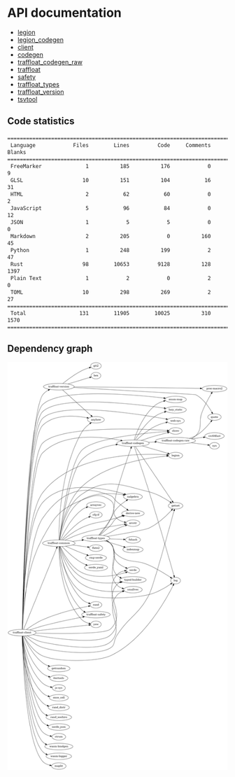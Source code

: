 # API documentation
- [legion](./legion)
- [legion_codegen](./legion_codegen)
- [client](./client)
- [codegen](./codegen)
- [traffloat_codegen_raw](./traffloat_codegen_raw)
- [traffloat](./traffloat)
- [safety](./safety)
- [traffloat_types](./traffloat_types)
- [traffloat_version](./traffloat_version)
- [tsvtool](./tsvtool)

## Code statistics
```
===============================================================================
 Language            Files        Lines         Code     Comments       Blanks
===============================================================================
 FreeMarker              1          185          176            0            9
 GLSL                   10          151          104           16           31
 HTML                    2           62           60            0            2
 JavaScript              5           96           84            0           12
 JSON                    1            5            5            0            0
 Markdown                2          205            0          160           45
 Python                  1          248          199            2           47
 Rust                   98        10653         9128          128         1397
 Plain Text              1            2            0            2            0
 TOML                   10          298          269            2           27
===============================================================================
 Total                 131        11905        10025          310         1570
===============================================================================
```

## Dependency graph
![](./depgraph.png)
